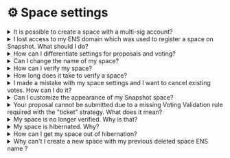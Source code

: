 # ⚙️ Space settings

<details>

<summary>It is possible to create a space with a multi-sig account?</summary>

Yes. In order to do so navigate to [https://app.safe.global](https://app.safe.global) and select Snapshot in the `Apps` tab. Your multi-sig address will connect to Snapshot and allow you to create spaces, proposals and vote.

</details>

<details>

<summary>I lost access to my ENS domain which was used to register a space on Snapshot. What should I do?</summary>

If you are still a controller of the space you can apply to delete your space or migrate the current space to another one with different ENS. Have a look at our documentation for more details: [migrate-or-delete.md](../../user-guides/spaces/migrate-or-delete.md "mention")

</details>

<details>

<summary>How can I differentiate settings for proposals and voting?</summary>

You can use sub-spaces on Snapshot. This solution allows you to link multiple spaces and set different settings for each of them depending on your needs. Have a look at our documentation to learn more: [sub-spaces.md](../../user-guides/spaces/sub-spaces.md "mention")

</details>

<details>

<summary>Can I change the name of my space?</summary>

Yes. You can do it in the space settings.

Do not confuse it with changing the `ID` or the ENS domain for your space. To do that, you need to migrate the space. You can read more about changing the ENS domain in our documentation: [migrate-or-delete.md](../../user-guides/spaces/migrate-or-delete.md "mention")

</details>

<details>

<summary>How can I verify my space?</summary>

There is a list of requirements you have to meet. Have a look at our documentation to learn more: [get-verified.md](../../user-guides/spaces/get-verified.md "mention")

</details>

<details>

<summary>How long does it take to verify a space?</summary>

The process can take up to 72 hours.

</details>

<details>

<summary>I made a mistake with my space settings and I want to cancel existing votes. How can I do it?</summary>

You cannot invalidate existing votes. However you can delete the proposal.

If you are an admin of the space or proposal’s creator you can delete the current proposal by clicking `Delete` on the proposal’s page:

<img src="../../.gitbook/assets/image (46).png" alt="" data-size="original">

Then change the space settings and make sure to persist the changes.

Once the settings have been updated you can recreate the proposal from scratch.

</details>

<details>

<summary>Can I customize the appearance of my Snapshot space?</summary>

Yes, you can customize the appearance of your Snapshot space to some extent by setting a custom skin, which allows you to change the colors of your space. This customization feature is available for spaces using the custom domains setting.

</details>

<details>

<summary>Your proposal cannot be submitted due to a missing Voting Validation rule required with the "ticket" strategy. What does it mean?</summary>

<img src="../../.gitbook/assets/image (58).png" alt="" data-size="original">

If your space is using only a [ticket](https://snapshot.org/#/strategy/ticket) Voting Strategy you are required to set a Voting Validation to minimize the risk of spam votes on your proposals.\
Without it, hackers can easily create multiple accounts (each getting 1 Voting Power) and take the voting process over.\
\
Have a read here to learn how to set it up: [#voting-validation-in-space-settings](../../user-guides/validation-strategies.md#voting-validation-in-space-settings "mention")

</details>

<details>

<summary>My space is no longer verified. Why is that?</summary>

Verification status is valid as long as the space meets all requirements. Make sure you meet all the requirements defined [here](../../user-guides/spaces/get-verified.md#how-to-get-your-space-verified) and contact our support on [Help Center](https://help.snapshot.org/en/) to regain the space verification.

</details>

<details>

<summary>My space is hibernated. Why?</summary>

Spaces are put in hibernation mode after 12 months of inactivity. To learn more head to [space-hibernation.md](../../user-guides/spaces/space-hibernation.md "mention")

</details>

<details>

<summary>How can I get my space out of hibernation?</summary>

As a space controller or an admin you can reactive the space through the space settings by clicking `Reactivate space` button. More information can be found in [space-hibernation.md](../../user-guides/spaces/space-hibernation.md "mention")

</details>

<details>

<summary>Why can't I create a new space with my previous deleted space ENS name ?</summary>

Deleting a space does not release its attached ENS name, so you can not create a new space with the same ENS name. Head [Space deletion](../../user-guides/spaces/migrate-or-delete.md) to to learn more.

If you wish to retain the same ENS domain for you new space, you could create a new space under a [subdomain](https://wagmi.tips/guides/ens-subdomain/) of your previous ENS name.

</details>
